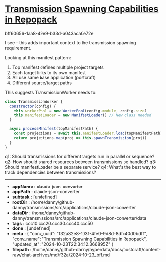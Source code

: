 # [Transmission Spawning Capabilities in Repopack](https://claude.ai/chat/f32a82e8-1031-4fe0-9d8d-8dfc40d0bdff)

bff60656-1aa8-49e9-b33d-a043aca0e72e

 I see - this adds important context to the transmission spawning requirement.

Looking at this manifest pattern:
1. Top manifest defines multiple project targets
2. Each target links to its own manifest 
3. All use same base application (postcraft)
4. Different source/target paths

This suggests TransmissionWorker needs to:
```javascript
class TransmissionWorker {
  constructor(config) {
    this.workerPool = new WorkerPool(config.module, config.size)
    this.manifestLoader = new ManifestLoader() // New class needed
  }

  async processManifest(topManifestPath) {
    const projections = await this.manifestLoader.load(topManifestPath)
    return projections.map(proj => this.spawnTransmission(proj))
  }
}
```

q1: Should transmissions for different targets run in parallel or sequence?
q2: How should shared resources between transmissions be handled?
q3: Should manifestLoader be a separate service?
q4: What's the best way to track dependencies between transmissions?

---

* **appName** : claude-json-converter
* **appPath** : claude-json-converter
* **subtask** : [undefined]
* **rootDir** : /home/danny/github-danny/transmissions/src/applications/claude-json-converter
* **dataDir** : /home/danny/github-danny/transmissions/src/applications/claude-json-converter/data
* **tags** : ccc10.ccc20.ccc30.ccc40.ccc50
* **done** : [undefined]
* **meta** : {
  "conv_uuid": "f32a82e8-1031-4fe0-9d8d-8dfc40d0bdff",
  "conv_name": "Transmission Spawning Capabilities in Repopack",
  "updated_at": "2024-10-23T22:34:12.366895Z"
}
* **filepath** : /home/danny/github-danny/hyperdata/docs/postcraft/content-raw/chat-archives/md/f32a/2024-10-23_bff.md